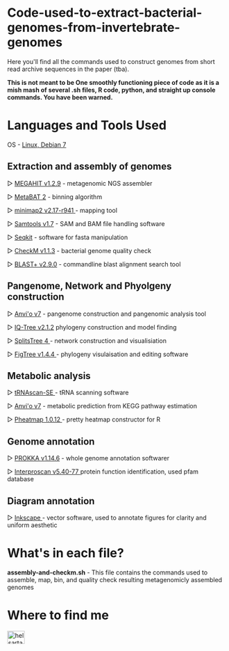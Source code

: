 # Code-used-to-extract-bacterial-genomes-from-invertebrate-genomes
Here you'll find all the commands used to construct genomes from short read archive sequences in the paper (tba). 

**This is not meant to be One smoothly functioning piece of code as it is a mish mash of several .sh files, R code, python, and straight up console commands. You have been warned.**


# Languages and Tools Used

<p>OS - <a href="https://www.linux.org/">Linux, Debian 7</a> </p>

  ## Extraction and assembly of genomes
  <p>&#9659 <a href="https://github.com/voutcn/megahit"> MEGAHIT v1.2.9</a> - metagenomic NGS assembler</p> 
  <p>&#9659 <a href="https://bitbucket.org/berkeleylab/metabat/src/master/"> MetaBAT 2</a> - binning algorithm</p>
  <p>&#9659 <a href="https://github.com/lh3/minimap2minimap2"> minimap2 v2.17-r941 </a> - mapping tool</p>
  <p>&#9659 <a href= "http://www.htslib.org/" > Samtools v1.7<a/> - SAM and BAM file handling software</p>
  <p>&#9659 <a href= "https://github.com/shenwei356/seqkit" > Seqkit</a> - software for fasta manipulation </p>
  <p>&#9659 <a href= "https://ecogenomics.github.io/CheckM/" > CheckM v1.1.3</a> - bacterial genome quality check</p>
  <p>&#9659 <a href= "https://www.ncbi.nlm.nih.gov/books/NBK52640/" > BLAST+ v2.9.0</a> - commandline blast alignment search tool</p>

  ## Pangenome, Network and Phyolgeny construction
  <p>&#9659 <a href="https://merenlab.org/software/anvio/"> Anvi'o v7</a> - pangenome construction and pangenomic analysis tool </p>
  <p>&#9659 <a href="http://www.iqtree.org/">IQ-Tree v2.1.2</a> phylogeny construction and model finding</p>
  <p>&#9659 <a href="https://uni-tuebingen.de/en/fakultaeten/mathematisch-naturwissenschaftliche-fakultaet/fachbereiche/informatik/lehrstuehle/algorithms-in-bioinformatics/software/splitstree/">SplitsTree 4 </a> - network construction and visualisiation</p>
  <p>&#9659 <a href="http://tree.bio.ed.ac.uk/software/figtree/" > FigTree v1.4.4 </a> - phylogeny visulaisation and editing software</p>

  ## Metabolic analysis
  <p>&#9659 <a href = "https://github.com/UCSC-LoweLab/tRNAscan-SE" > tRNAscan-SE </a> - tRNA scanning software</p>
  <p>&#9659 <a href="https://merenlab.org/software/anvio/"> Anvi'o v7</a> - metabolic prediction from KEGG pathway estimation </p>
  <p>&#9659 <a href="https://cran.r-project.org/web/packages/pheatmap/pheatmap.pdf" > Pheatmap 1.0.12 <a/> - pretty heatmap constructor for R</p>

  ## Genome annotation
  <p>&#9659 <a href="https://github.com/tseemann/prokka">PROKKA v1.14.6</a> - whole genome annotation softwarer</p>
  <p>&#9659 <a href = "https://interproscan-docs.readthedocs.io/en/latest/Introduction.html" >Interproscan v5.40-77 </a> protein function identification, used pfam database </p>

  ## Diagram annotation
  <p>&#9659 <a href="https://inkscape.org/" > Inkscape </a> - vector software, used to annotate figures for clarity and uniform aesthetic

# What's in each file?
  **assembly-and-checkm.sh**  - This file contains the commands used to assemble, map, bin, and quality check resulting metagenomicly assembled genomes 
  

# Where to find me
<p align="left">
<a href="https://twitter.com/helsartandsci" target="blank"><img align="center" src="https://raw.githubusercontent.com/rahuldkjain/github-profile-readme-generator/master/src/images/icons/Social/twitter.svg" alt="helsartandsci" height="30" width="40" /></a>
</p>
